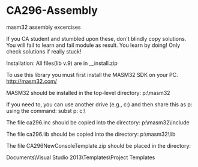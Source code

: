 # CA296-Assembly
masm32 assembly excercises

If you CA student and stumbled upon these, don't blindly copy solutions.
You will fail to learn and fail module as result.
You learn by doing! Only check solutions if really stuck! 

Installation:
All files(lib v.9) are in __install.zip

To use this library you must first install the MASM32 SDK on your PC.
	http://masm32.com/
	
MASM32 should be installed in the top-level directory: p:\masm32

If you need to, you can use another drive (e.g., c:\) and then share this as p: using the command: subst p: c:\

The file ca296.inc should be copied into the directory: p:\masm32\include

The file ca296.lib should be copied into the directory: p:\masm32\lib

The file CA296NewConsoleTemplate.zip should be placed in the directory:

Documents\Visual Studio 2013\Templates\Project Templates
